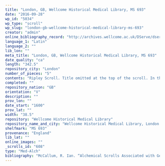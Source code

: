 ```yaml
---
title: "London, GB, Wellcome Historical Medical Library, MS 693"
date: "2016-09-28"
wp_id: "5034"
wp_type: "scroll"
wp_slug: "london-gb-wellcome-historical-medical-library-ms-693"
creator: "admin"
online_bibliography_record: "http://archives.wellcome.ac.uk/DServe/dserve.exe?dsqIni=Dserve.ini&dsqApp=Archive&dsqCmd=Show.tcl&dsqDb=Catalog&dsqPos=0&dsqSearch=%28AltRefNo%3D%27ms.693%27%29"
language_1: "Latin"
language_2: ""
lib_lon: ""
meta_title: "London, GB, Wellcome Historical Medical Library, MS 693"
date_quality: "ca"
length: "342.5"
repository_city: "London"
number_of_pieces: "5"
contents: "Ripley Scroll. Title omitted at the top of the scroll. In the marginal border is the inscription 'This longe Rolle w[as]/drawne in Colours/for me at Lubecke/in Germanye 1588'. Similar to Wellcome Historical Medical Library MS 692."
completed: ""
repository_nation: "GB"
orientation: "V"
description: ""
prov_lon: ""
date_start: "1600"
prov_lat: ""
width: "38.5"
repository: "Wellcome Historical Medical Library"
repository_name_and_city: "Wellcome Historical Medical Library, London GB"
shelfmark: "MS 693"
provenance: "England"
lib_lat: ""
online_images: ""
_scrolls_id: "608"
type: "Med-Alch"
bibliography: "McCallum, R. Ian. “Alchemical Scrolls Associated with George Ripley.” In Mystical Metal of Gold, edited by Stanton J. Linden, 161–88. New York: AMS Press, 2007."
---
```



